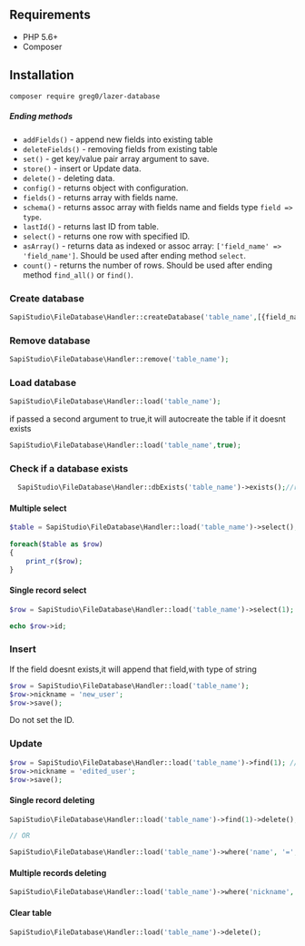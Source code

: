 Requirements
------------
- PHP 5.6+
- Composer

Installation
------------
```
composer require greg0/lazer-database
```

##### Ending methods

- `addFields()` - append new fields into existing table
- `deleteFields()` - removing fields from existing table
- `set()` - get key/value pair array argument to save.
- `store()` - insert or Update data.
- `delete()` - deleting data.
- `config()` - returns object with configuration.
- `fields()` - returns array with fields name.
- `schema()` - returns assoc array with fields name and fields type `field => type`.
- `lastId()` - returns last ID from table.
- `select()` - returns one row with specified ID.
- `asArray()` - returns data as indexed or assoc array: `['field_name' => 'field_name']`. Should be used after ending method `select`.
- `count()` - returns the number of rows. Should be used after ending method `find_all()` or `find()`.

### Create database
```php
SapiStudio\FileDatabase\Handler::createDatabase('table_name',[{field_name} => {field_type}]);
```
	
### Remove database
```php
SapiStudio\FileDatabase\Handler::remove('table_name');
```

### Load database
```php
SapiStudio\FileDatabase\Handler::load('table_name');
```
if passed a second argument to true,it will autocreate the table if it doesnt exists
```php
SapiStudio\FileDatabase\Handler::load('table_name',true);
```

### Check if a database exists
```php
  SapiStudio\FileDatabase\Handler::dbExists('table_name')->exists();//return boolean
```

#### Multiple select
```php
$table = SapiStudio\FileDatabase\Handler::load('table_name')->select();
    
foreach($table as $row)
{
    print_r($row);
}
```
#### Single record select
```php
$row = SapiStudio\FileDatabase\Handler::load('table_name')->select(1);

echo $row->id;
```

### Insert
If the field doesnt exists,it will append that field,with type of string
```php
$row = SapiStudio\FileDatabase\Handler::load('table_name');
$row->nickname = 'new_user';
$row->save();
```
Do not set the ID.

### Update

```php
$row = SapiStudio\FileDatabase\Handler::load('table_name')->find(1); //Edit row with ID 1
$row->nickname = 'edited_user';
$row->save();
```

#### Single record deleting
```php
SapiStudio\FileDatabase\Handler::load('table_name')->find(1)->delete(); //Will remove row with ID 1

// OR

SapiStudio\FileDatabase\Handler::load('table_name')->where('name', '=', 'John')->find()->delete(); //Will remove John from DB

```
#### Multiple records deleting
```php
SapiStudio\FileDatabase\Handler::load('table_name')->where('nickname', '=', 'edited_user')->delete();
```
#### Clear table
```php
SapiStudio\FileDatabase\Handler::load('table_name')->delete();
```
